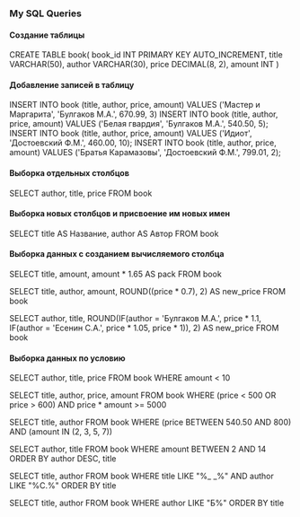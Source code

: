 ### My SQL Queries

#### Создание таблицы

CREATE TABLE book(
  book_id INT PRIMARY KEY AUTO_INCREMENT,
  title VARCHAR(50),
  author VARCHAR(30),
  price DECIMAL(8, 2),
  amount INT
)

#### Добавление записей в таблицу

INSERT INTO book (title, author, price, amount) VALUES ('Мастер и Маргарита', 'Булгаков М.А.', 670.99, 3)
INSERT INTO book (title, author, price, amount) VALUES ('Белая гвардия', 'Булгаков М.А.', 540.50, 5);
INSERT INTO book (title, author, price, amount) VALUES ('Идиот', 'Достоевский Ф.М.', 460.00, 10);
INSERT INTO book (title, author, price, amount) VALUES ('Братья Карамазовы', 'Достоевский Ф.М.', 799.01, 2);


#### Выборка отдельных столбцов

SELECT author, title, price FROM book


#### Выборка новых столбцов и присвоение им новых имен

SELECT title AS Название, author AS Автор FROM book


#### Выборка данных с созданием вычисляемого столбца

SELECT title, amount,
    amount * 1.65 AS pack
FROM book

SELECT title, author, amount,
    ROUND((price * 0.7), 2) AS new_price
FROM book

SELECT author, title, 
    ROUND(IF(author = 'Булгаков М.А.', price * 1.1, IF(author = 'Есенин С.А.', price * 1.05, price * 1)), 2) AS  new_price
FROM book


#### Выборка данных по условию

SELECT author, title, price
FROM book
WHERE amount < 10

SELECT title, author, price, amount
FROM book
WHERE (price < 500 OR price > 600) AND price * amount >= 5000

SELECT title, author
FROM book
WHERE (price BETWEEN 540.50 AND 800) AND (amount IN (2, 3, 5, 7))

SELECT author, title
FROM book
WHERE amount BETWEEN 2 AND 14
ORDER BY author DESC, title

SELECT title, author FROM book
WHERE title LIKE "%_ _%" AND author LIKE "%С.%" 
ORDER BY title

SELECT title, author FROM book
WHERE author LIKE "Б%"
ORDER BY title 


